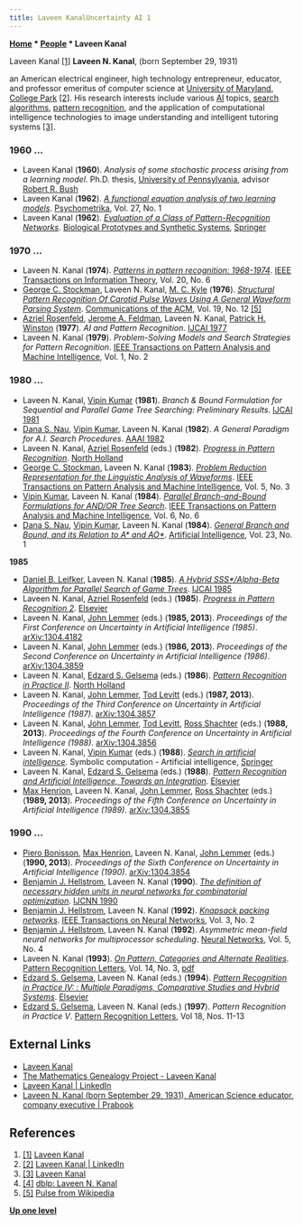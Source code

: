 ```yaml
---
title: Laveen KanalUncertainty AI 1
---
```

**[Home](Home "Home") \* [People](People "People") \* Laveen Kanal**



 [](https://www.cs.umd.edu/users/kanal/) Laveen Kanal <a id="cite-note-1" href="#cite-ref-1">[1]</a> 
**Laveen N. Kanal**, (born September 29, 1931)  

 an American electrical engineer, high technology entrepreneur, educator, and professor emeritus of computer science at [University of Maryland, College Park](https://en.wikipedia.org/wiki/University_of_Maryland,_College_Park) <a id="cite-note-2" href="#cite-ref-2">[2]</a>. His research interests include various [AI](Artificial_Intelligence "Artificial Intelligence") topics, [search algorithms](Search "Search"), [pattern recognition](Pattern_Recognition "Pattern Recognition"), and the application of computational intelligence technologies to image understanding and intelligent tutoring systems <a id="cite-note-3" href="#cite-ref-3">[3]</a>. 



### 1960 ...


* Laveen Kanal (**1960**). *Analysis of some stochastic process arising from a learning model*. Ph.D. thesis, [University of Pennsylvania](https://en.wikipedia.org/wiki/University_of_Pennsylvania), advisor [Robert R. Bush](Mathematician#RRBush "Mathematician")
* Laveen Kanal (**1962**). *[A functional equation analysis of two learning models](https://link.springer.com/article/10.1007/BF02289668)*. [Psychometrika](https://en.wikipedia.org/wiki/Psychometrika), Vol. 27, No. 1
* Laveen Kanal (**1962**). *[Evaluation of a Class of Pattern-Recognition Networks](https://link.springer.com/chapter/10.1007%2F978-1-4684-1716-6_35)*. [Biological Prototypes and Synthetic Systems](https://link.springer.com/book/10.1007/978-1-4684-1716-6), [Springer](https://en.wikipedia.org/wiki/Springer_Science%2BBusiness_Media)


### 1970 ...


* Laveen N. Kanal (**1974**). *[Patterns in pattern recognition: 1968-1974](https://ieeexplore.ieee.org/document/1055306)*. [IEEE Transactions on Information Theory](IEEE#TIT "IEEE"), Vol. 20, No. 6
* [George C. Stockman](George_Stockman "George Stockman"), Laveen N. Kanal, [M. C. Kyle](https://dblp.uni-trier.de/pers/hd/k/Kyle:M=_C=) (**1976**). *[Structural Pattern Recognition Of Carotid Pulse Waves Using A General Waveform Parsing System](https://dl.acm.org/citation.cfm?id=360378)*. [Communications of the ACM](ACM#Communications "ACM"), Vol. 19, No. 12 <a id="cite-note-5" href="#cite-ref-5">[5]</a>
* [Azriel Rosenfeld](Mathematician#ARosenfeld "Mathematician"), [Jerome A. Feldman](Mathematician#JeromeFeldman "Mathematician"), Laveen N. Kanal, [Patrick H. Winston](Patrick_Winston "Patrick Winston") (**1977**). *AI and Pattern Recognition*. [IJCAI 1977](Conferences#IJCAI1977 "Conferences")
* Laveen N. Kanal (**1979**). *Problem-Solving Models and Search Strategies for Pattern Recognition*. [IEEE Transactions on Pattern Analysis and Machine Intelligence](IEEE#TPAMI "IEEE"), Vol. 1, No. 2


### 1980 ...


* Laveen N. Kanal, [Vipin Kumar](index.php?title=Vipin_Kumar&action=edit&redlink=1 "Vipin Kumar (page does not exist)") (**1981**). *Branch & Bound Formulation for Sequential and Parallel Game Tree Searching: Preliminary Results*. [IJCAI 1981](Conferences#IJCAI1981 "Conferences")
* [Dana S. Nau](Dana_S._Nau "Dana S. Nau"), [Vipin Kumar](index.php?title=Vipin_Kumar&action=edit&redlink=1 "Vipin Kumar (page does not exist)"), Laveen N. Kanal (**1982**). *A General Paradigm for A.I. Search Procedures*. [AAAI 1982](Conferences#AAAI-82 "Conferences")
* Laveen N. Kanal, [Azriel Rosenfeld](Mathematician#ARosenfeld "Mathematician") (eds.) (**1982**). *[Progress in Pattern Recognition](https://www.sciencedirect.com/book/9780444863256/progress-in-pattern-recognition)*. [North Holland](https://en.wikipedia.org/wiki/Elsevier#Imprints)
* [George C. Stockman](George_Stockman "George Stockman"), Laveen N. Kanal (**1983**). *[Problem Reduction Representation for the Linguistic Analysis of Waveforms](https://www.researchgate.net/publication/224377734_Problem_Reduction_Representation_for_the_Linguistic_Analysis_of_Waveforms)*. [IEEE Transactions on Pattern Analysis and Machine Intelligence](IEEE#TPAMI "IEEE"), Vol. 5, No. 3
* [Vipin Kumar](index.php?title=Vipin_Kumar&action=edit&redlink=1 "Vipin Kumar (page does not exist)"), Laveen N. Kanal (**1984**). *[Parallel Branch-and-Bound Formulations for AND/OR Tree Search](https://ieeexplore.ieee.org/document/4767600)*. [IEEE Transactions on Pattern Analysis and Machine Intelligence](IEEE#TPAMI "IEEE"), Vol. 6, No. 6
* [Dana S. Nau](Dana_S._Nau "Dana S. Nau"), [Vipin Kumar](index.php?title=Vipin_Kumar&action=edit&redlink=1 "Vipin Kumar (page does not exist)"), Laveen N. Kanal (**1984**). *[General Branch and Bound, and its Relation to A\* and AO\*](https://www.sciencedirect.com/science/article/abs/pii/0004370284900043)*. [Artificial Intelligence](https://en.wikipedia.org/wiki/Artificial_Intelligence_(journal)), Vol. 23, No. 1


**1985**



* [Daniel B. Leifker](https://dblp.uni-trier.de/pers/hd/l/Leifker:Daniel_B=.html), Laveen N. Kanal (**1985**). *[A Hybrid SSS\*/Alpha-Beta Algorithm for Parallel Search of Game Trees](https://dl.acm.org/citation.cfm?id=1623687)*. [IJCAI 1985](Conferences#IJCAI1985 "Conferences")
* Laveen N. Kanal, [Azriel Rosenfeld](Mathematician#ARosenfeld "Mathematician") (eds.) (**1985**). *[Progress in Pattern Recognition 2](https://www.amazon.com/Progress-Pattern-Recognition-Machine-Intelligence/dp/0444877231)*. [Elsevier](https://en.wikipedia.org/wiki/Elsevier)
* Laveen N. Kanal, [John Lemmer](https://dblp.uni-trier.de/pers/hd/l/Lemmer:John_F=) (eds.) (**1985, 2013**). *Proceedings of the First Conference on Uncertainty in Artificial Intelligence (1985)*. [arXiv:1304.4182](https://arxiv.org/abs/1304.4182)
* Laveen N. Kanal, [John Lemmer](https://dblp.uni-trier.de/pers/hd/l/Lemmer:John_F=) (eds.) (**1986, 2013**). *Proceedings of the Second Conference on Uncertainty in Artificial Intelligence (1986)*. [arXiv:1304.3859](https://arxiv.org/abs/1304.3859)
* Laveen N. Kanal, [Edzard S. Gelsema](https://dblp.uni-trier.de/pers/hd/g/Gelsema:Edzard_S=) (eds.) (**1986**). *[Pattern Recognition in Practice II](https://www.elsevier.com/books/pattern-recognition-in-practice-ii/kanal/978-0-444-87877-9)*. [North Holland](https://en.wikipedia.org/wiki/Elsevier#Imprints)
* Laveen N. Kanal, [John Lemmer](https://dblp.uni-trier.de/pers/hd/l/Lemmer:John_F=), [Tod Levitt](https://dblp.uni-trier.de/pers/hd/l/Levitt:Tod_S=) (eds.) (**1987, 2013**). *Proceedings of the Third Conference on Uncertainty in Artificial Intelligence (1987)*. [arXiv:1304.3857](https://arxiv.org/abs/1304.3857)
* Laveen N. Kanal, [John Lemmer](https://dblp.uni-trier.de/pers/hd/l/Lemmer:John_F=), [Tod Levitt](https://dblp.uni-trier.de/pers/hd/l/Levitt:Tod_S=), [Ross Shachter](https://dblp.uni-trier.de/pers/hd/s/Shachter:Ross_D=) (eds.) (**1988, 2013**). *Proceedings of the Fourth Conference on Uncertainty in Artificial Intelligence (1988)*. [arXiv:1304.3856](https://arxiv.org/abs/1304.3856)
* Laveen N. Kanal, [Vipin Kumar](index.php?title=Vipin_Kumar&action=edit&redlink=1 "Vipin Kumar (page does not exist)") (eds.) (**1988**). *[Search in artificial intelligence](https://link.springer.com/book/10.1007/978-1-4613-8788-6)*. Symbolic computation - Artificial intelligence, [Springer](https://en.wikipedia.org/wiki/Springer_Science%2BBusiness_Media)
* Laveen N. Kanal, [Edzard S. Gelsema](https://dblp.uni-trier.de/pers/hd/g/Gelsema:Edzard_S=) (eds.) (**1988**). *[Pattern Recognition and Artificial Intelligence, Towards an Integration](https://www.elsevier.com/books/pattern-recognition-and-artificial-intelligence-towards-an-integration/kanal/978-0-444-87137-4)*. [Elsevier](https://en.wikipedia.org/wiki/Elsevier)
* [Max Henrion](https://dblp.uni-trier.de/pers/hd/h/Henrion:Max), Laveen N. Kanal, [John Lemmer](https://dblp.uni-trier.de/pers/hd/l/Lemmer:John_F=), [Ross Shachter](https://dblp.uni-trier.de/pers/hd/s/Shachter:Ross_D=) (eds.) (**1989, 2013**). *Proceedings of the Fifth Conference on Uncertainty in Artificial Intelligence (1989)*. [arXiv:1304.3855](https://arxiv.org/abs/1304.3855)


### 1990 ...


* [Piero Bonisson](https://dblp.uni-trier.de/pers/hd/b/Bonissone:Piero_P=), [Max Henrion](https://dblp.uni-trier.de/pers/hd/h/Henrion:Max), Laveen N. Kanal, [John Lemmer](https://dblp.uni-trier.de/pers/hd/l/Lemmer:John_F=) (eds.) (**1990, 2013**). *Proceedings of the Sixth Conference on Uncertainty in Artificial Intelligence (1990)*. [arXiv:1304.3854](https://arxiv.org/abs/1304.3854)
* [Benjamin J. Hellstrom](https://dblp.uni-trier.de/pers/hd/h/Hellstrom:Benjamin_J=), Laveen N. Kanal (**1990**). *[The definition of necessary hidden units in neural networks for combinatorial optimization](https://ieeexplore.ieee.org/document/5726889)*. [IJCNN 1990](https://dblp.uni-trier.de/db/conf/ijcnn/ijcnn1990.html)
* [Benjamin J. Hellstrom](https://dblp.uni-trier.de/pers/hd/h/Hellstrom:Benjamin_J=), Laveen N. Kanal (**1992**). *[Knapsack packing networks](https://ieeexplore.ieee.org/document/125871)*. [IEEE Transactions on Neural Networks](IEEE#NN "IEEE"), Vol. 3, No. 2
* [Benjamin J. Hellstrom](https://dblp.uni-trier.de/pers/hd/h/Hellstrom:Benjamin_J=), Laveen N. Kanal (**1992**). *Asymmetric mean-field neural networks for multiprocessor scheduling*. [Neural Networks](https://en.wikipedia.org/wiki/Neural_Networks_(journal)), Vol. 5, No. 4
* Laveen N. Kanal (**1993**). *[On Pattern, Categories and Alternate Realities](https://dl.acm.org/citation.cfm?id=157088)*. [Pattern Recognition Letters](https://en.wikipedia.org/wiki/Pattern_Recognition_Letters), Vol. 14, No. 3, [pdf](http://www.lnk.com/prl14.pdf)
* [Edzard S. Gelsema](https://dblp.uni-trier.de/pers/hd/g/Gelsema:Edzard_S=), Laveen N. Kanal (eds.) (**1994**). *[Pattern Recognition in Practice IV: : Multiple Paradigms, Comparative Studies and Hybrid Systems](https://dl.acm.org/citation.cfm?id=561112)*. [Elsevier](https://en.wikipedia.org/wiki/Elsevier)
* [Edzard S. Gelsema](https://dblp.uni-trier.de/pers/hd/g/Gelsema:Edzard_S=), Laveen N. Kanal (eds.) (**1997**). *Pattern Recognition in Practice V*. [Pattern Recognition Letters](https://en.wikipedia.org/wiki/Pattern_Recognition_Letters), Vol 18, Nos. 11-13


## External Links


* [Laveen Kanal](https://www.cs.umd.edu/users/kanal/)
* [The Mathematics Genealogy Project - Laveen Kanal](https://www.genealogy.math.ndsu.nodak.edu/id.php?id=108468)
* [Laveen Kanal | LinkedIn](https://www.linkedin.com/in/kanal)
* [Laveen N. Kanal (born September 29, 1931), American Science educator, company executive | Prabook](https://prabook.com/web/laveen_n.kanal/128572)


## References


1. <a id="cite-ref-1" href="#cite-note-1">[1]</a> [Laveen Kanal](https://www.cs.umd.edu/users/kanal/)
2. <a id="cite-ref-2" href="#cite-note-2">[2]</a> [Laveen Kanal | LinkedIn](https://www.linkedin.com/in/kanal)
3. <a id="cite-ref-3" href="#cite-note-3">[3]</a> [Laveen Kanal](http://www.cs.umd.edu/~kanal/)
4. <a id="cite-ref-4" href="#cite-note-4">[4]</a> [dblp: Laveen N. Kanal](https://dblp.uni-trier.de/pers/hd/k/Kanal:Laveen_N=.html)
5. <a id="cite-ref-5" href="#cite-note-5">[5]</a> [Pulse from Wikipedia](https://en.wikipedia.org/wiki/Pulse)

**[Up one level](People "People")**







 
